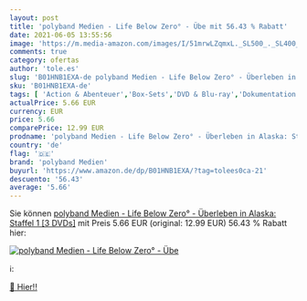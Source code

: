 ```yaml
---
layout: post
title: 'polyband Medien - Life Below Zero° - Übe mit 56.43 % Rabatt'
date: 2021-06-05 13:55:56
image: 'https://m.media-amazon.com/images/I/51mrwLZqmxL._SL500_._SL400_.jpg'
comments: true
category: ofertas
author: 'tole.es'
slug: 'B01HNB1EXA-de polyband Medien - Life Below Zero° - Überleben in Alaska:...'
sku: 'B01HNB1EXA-de'
tags: [ 'Action & Abenteuer','Box-Sets','DVD & Blu-ray','Dokumentation','Featured Categories','Serien & TV-Produktionen','polyband medien', ]
actualPrice: 5.66 EUR
currency: EUR
price: 5.66
comparePrice: 12.99 EUR
prodname: 'polyband Medien - Life Below Zero° - Überleben in Alaska: Staffel 1 [3 DVDs]'
country: 'de'
flag: '🇩🇪'
brand: 'polyband Medien'
buyurl: 'https://www.amazon.de/dp/B01HNB1EXA/?tag=tolees0ca-21'
descuento: '56.43'
average: '5.66'
---
```


Sie können [polyband Medien - Life Below Zero° - Überleben in Alaska: Staffel 1 [3 DVDs]](https://www.amazon.de/dp/B01HNB1EXA/?tag=tolees0ca-21) mit Preis 5.66 EUR (original: 12.99 EUR) 56.43 % Rabatt hier:

[![polyband Medien - Life Below Zero° - Übe](https://m.media-amazon.com/images/I/51mrwLZqmxL._SL500_._SL400_.jpg)](https://www.amazon.de/dp/B01HNB1EXA/?tag=tolees0ca-21)

ℹ️:


[🛒 Hier!!](https://www.amazon.de/dp/B01HNB1EXA/?tag=tolees0ca-21)
